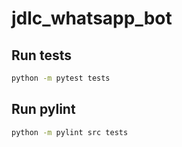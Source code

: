 # jdlc_whatsapp_bot

## Run tests

```bash
python -m pytest tests
```

## Run pylint

```bash
python -m pylint src tests
```
